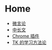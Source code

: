 # Home

* [微言论](1/微言论.md)
* [中长文](1/中长文.md)
* [Chrome 插件](1/Chrome%20插件.md)
* [TK 的学习方法论](1/TK%20的学习方法论.md)


